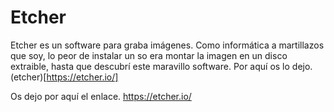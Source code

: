 # Etcher

Etcher es un software para graba imágenes.
Como informática a martillazos que soy, lo peor de instalar un so era montar la imagen en un disco extraible, hasta que descubrí este maravillo software. Por aquí os lo dejo. (etcher)[https://etcher.io/]

Os dejo por aquí el enlace.
https://etcher.io/